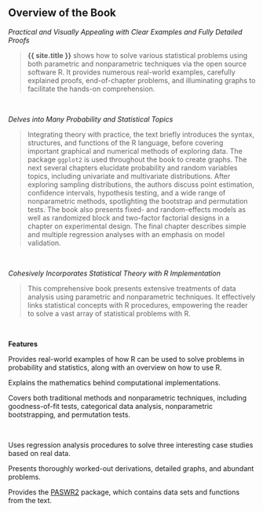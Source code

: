 <!-- About the Book -->
<section id="overview">
  <div class="page-header">
    <h2>Overview of the Book</h2>
  </div>
  <div class="row">
    <div class="span11">
      <p class="lead"><em>Practical and Visually Appealing with Clear Examples and Fully Detailed Proofs</em></p>
      <blockquote><strong>{{ site.title }}</strong> shows how to solve various statistical problems using both parametric and nonparametric techniques via the open source software R.  It provides numerous real-world examples, carefully explained proofs, end-of-chapter problems, and illuminating graphs to facilitate the hands-on comprehension.</blockquote>
      <br />
    </div>
  </div>
  <div class="row">
    <div class="span11">
      <p class="lead"><em>Delves into Many Probability and Statistical Topics</em></p>
      <blockquote>Integrating theory with practice, the text briefly introduces the syntax, structures, and functions of the R language, before covering important graphical and numerical methods of exploring data.  The package <code>ggplot2</code> is used throughout the book to create graphs.  The next several chapters elucidate probability and random variables topics, including univariate and multivariate distributions.  After exploring sampling distributions, the authors discuss point estimation, confidence intervals, hypothesis testing, and a wide range of nonparametric methods, spotlighting the bootstrap and permutation tests.  The book also presents fixed- and random-effects models as well as randomized block and two-factor factorial designs in a chapter on experimental design.  The final chapter describes simple and multiple regression analyses with an emphasis on model validation.</blockquote>
      <br />
    </div>
  </div>
  <div class="row">
    <div class="span11">
      <p class="lead"><em>Cohesively Incorporates Statistical Theory with R Implementation</em></p>
      <blockquote>This comprehensive book presents extensive treatments of data analysis using parametric and nonparametric techniques.  It effectively links statistical concepts with R procedures, empowering the reader to solve a vast array of statistical problems with R. </blockquote>
      <br />
      <p class="lead"><strong>Features</strong></p>
    </div>
  </div>
  <div class="row">
    <div class="span3">
      <p>Provides real-world examples of how R can be used to solve problems in probability and statistics, along with an overview on how to use R.</p>
    </div>
    <div class="span3 offset1">
      <p>Explains the mathematics behind computational implementations.</p>
    </div>
    <div class="span3 offset1">
      <p>Covers both traditional methods and nonparametric techniques, including goodness-of-fit tests, categorical data analysis, nonparametric bootstrapping, and permutation tests.</p>
    </div>
  </div>
  <br />
  <div class="row">
    <div class="span3">
      <p>Uses regression analysis procedures to solve three interesting case studies based on real data.</p>
    </div>
    <div class="span3 offset1">
      <p>Presents thoroughly worked-out derivations, detailed graphs, and abundant problems.</p>
    </div>
    <div class="span3 offset1">
      <p>Provides the <a href="http://cran.r-project.org/web/packages/PASWR2/index.html">PASWR2</a> package, which contains data sets and functions from the text.</p>
    </div>
  </div>
</section>